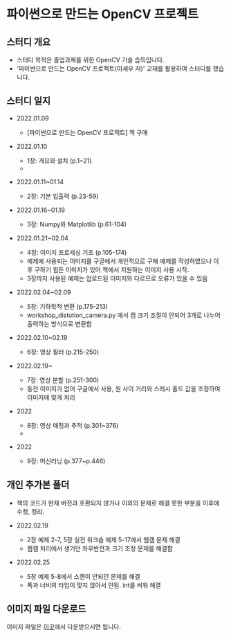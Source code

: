 파이썬으로 만드는 OpenCV 프로젝트
==========================

## 스터디 개요

- 스터디 목적은 졸업과제를 위한 OpenCV 기술 습득입니다.
- '파이썬으로 만드는 OpenCV 프로젝트(이세우 저)' 교재를 활용하여 스터디를 했습니다.

## 스터디 일지

- 2022.01.09
  - [파이썬으로 만드는 OpenCV 프로젝트] 책 구매

- 2022.01.10
  - 1장: 개요와 설치 (p.1~21)
  - 
- 2022.01.11~01.14
  - 2장: 기본 입출력 (p.23-59)

- 2022.01.16~01.19
  - 3장: Numpy와 Matplotlib (p.61-104)

- 2022.01.21~02.04
  - 4장: 이미지 프로세싱 기초 (p.105-174)
  - 예제에 사용되는 이미지를 구글에서 개인적으로 구해 예제를 작성하였으나 이후 구하기 힘든 이미지가 있어 책에서 지원하는 이미지 사용 시작.
  - 3장까지 사용된 예제는 업로드된 이미지와 다르므로 오류가 있을 수 있음

- 2022.02.04~02.09
  - 5장: 기하학적 변환 (p.175-213)
  - workshop_distotion_camera.py 에서 캠 크기 조절이 안되어 3개로 나누어 출력하는 방식으로 변환함

- 2022.02.10~02.19
  - 6장: 영상 필터 (p.215-250)

- 2022.02.19~
  - 7장: 영상 분할 (p.251-300)
  - 동전 이미지가 없어 구글에서 사용, 원 사이 거리와 스레시 홀드 값을 조정하여 이미지에 맞게 처리

- 2022
  - 8장: 영상 매칭과 추적 (p.301~376)
  - 
- 2022
  - 9장: 머신러닝 (p.377~p.446)


## 개인 추가본 폴더

- 책의 코드가 현재 버전과 호환되지 않거나 이외의 문제로 해결 못한 부분을 이후에 수정, 정리.

- 2022.02.19
  - 2장 예제 2-7, 5장 실전 워크숍 예제 5-17에서 웹캠 문제 해결
  - 웹캠 처리에서 생기던 좌우반전과 크기 조정 문제를 해결함

- 2022.02.25
  - 5장 예제 5-8에서 스캔이 안되던 문제를 해결
  - 폭과 너비의 타입이 맞지 않아서 안됨. int를 씌워 해결


## 이미지 파일 다운로드

이미지 파일은 [이곳](https://github.com/dltpdn/insightbook.opencv_project_python)에서 다운받으시면 됩니다.
